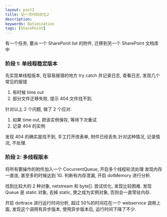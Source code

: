 ```yaml
---
layout: post2
title: 记一次代码优化2
description:
keywords: Optimization
tags: [SharePoint]
---
```


有一个任务, 要从一个 SharePonit list 的附件, 迁移到另一个 SharePoint 文档库中

### 阶段 1: 单线程稳定版本

先实现单线程版本, 在容易报错的地方 try catch 并记录日志, 查看日志, 发现几个常见的报错

1. 有时候 time out
2. 部分文件迁移失败, 提示 404 文件找不到.

针对以上 2 个问题, 做了 2 个应对.

1. 如果 time out, 把该实例保存, 等待下次重试
2. 记录 404 的实例

发现 404 的确实是找不到, 手工打开改表单, 附件已经丢失.针对这种情况, 记录情况, 不处理.

### 阶段 2: 多线程版本

将所有要操作的附件加入一个 CocurrentQueue, 开启多个线程轮流处理
发现内存一直涨, 甚至多的时候达到 1G. 判断有内存泄漏, 开启 dotMemory 进行分析.

找到比较大的 2 种对象, netstream 和 byte[]. 尝试优化, 发现比较困难.
发现 Queue 是 static 对象, 去掉 static, 使之成为实例对象, 否则会一直常驻内存.

开启 dottrace 进行运行时间分析, 超过 50%的时间花在一个 webservice 调用上面, 发现这个调用有异步版本, 使用异步版本后,
运行时间下降了不少.
